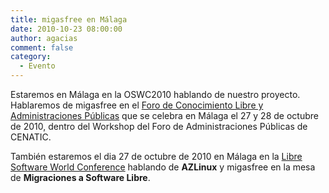 ```yaml
---
title: migasfree en Málaga
date: 2010-10-23 08:00:00
author: agacias
comment: false
category:
  - Evento
---
```


Estaremos en Málaga en la OSWC2010 hablando de nuestro proyecto. Hablaremos de migasfree en el [Foro de Conocimiento Libre y Administraciones Públicas](http://web.cenatic.es/web/phocadownload/foro_claapp_def.pdf) que se celebra en Málaga el 27 y 28 de octubre de 2010, dentro del Workshop del Foro de Administraciones Públicas de CENATIC.

<!-- more -->

También estaremos el dia 27 de octubre de 2010 en Málaga en la [Libre Software World Conference](http://www.libresoftwareworldconference.org/) hablando de **AZLinux** y migasfree en la mesa de **Migraciones a Software Libre**.
